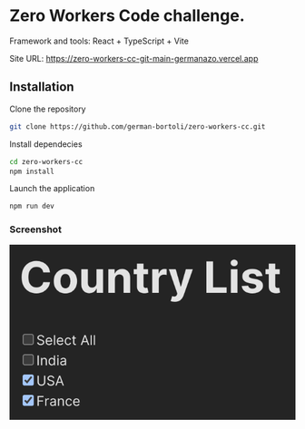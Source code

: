 # Zero Workers Code challenge.

Framework and tools: React + TypeScript + Vite

Site URL: https://zero-workers-cc-git-main-germanazo.vercel.app

## Installation 

Clone the repository 

```bash
git clone https://github.com/german-bortoli/zero-workers-cc.git
```

Install dependecies

```bash
cd zero-workers-cc
npm install
```

Launch the application

```bash
npm run dev
```

### Screenshot

![Screenshot](./docs/screenshot-1.png)

